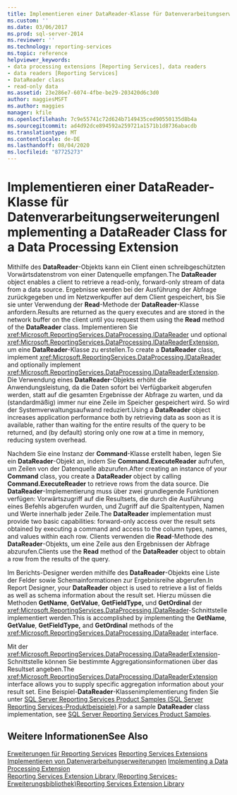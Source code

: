 ```yaml
---
title: Implementieren einer DataReader-Klasse für Datenverarbeitungserweiterungen | Microsoft-Dokumentation
ms.custom: ''
ms.date: 03/06/2017
ms.prod: sql-server-2014
ms.reviewer: ''
ms.technology: reporting-services
ms.topic: reference
helpviewer_keywords:
- data processing extensions [Reporting Services], data readers
- data readers [Reporting Services]
- DataReader class
- read-only data
ms.assetid: 23e286e7-6074-4fbe-be29-203420d6c3d0
author: maggiesMSFT
ms.author: maggies
manager: kfile
ms.openlocfilehash: 7c9e55741c72d624b7149435ced90550135d8b4a
ms.sourcegitcommit: ad4d92dce894592a259721a1571b1d8736abacdb
ms.translationtype: MT
ms.contentlocale: de-DE
ms.lasthandoff: 08/04/2020
ms.locfileid: "87725273"
---
```

# <a name="implementing-a-datareader-class-for-a-data-processing-extension"></a><span data-ttu-id="6c9dc-102">Implementieren einer DataReader-Klasse für Datenverarbeitungserweiterungen</span><span class="sxs-lookup"><span data-stu-id="6c9dc-102">Implementing a DataReader Class for a Data Processing Extension</span></span>
  <span data-ttu-id="6c9dc-103">Mithilfe des **DataReader**-Objekts kann ein Client einen schreibgeschützten Vorwärtsdatenstrom von einer Datenquelle empfangen.</span><span class="sxs-lookup"><span data-stu-id="6c9dc-103">The **DataReader** object enables a client to retrieve a read-only, forward-only stream of data from a data source.</span></span> <span data-ttu-id="6c9dc-104">Ergebnisse werden bei der Ausführung der Abfrage zurückgegeben und im Netzwerkpuffer auf dem Client gespeichert, bis Sie sie unter Verwendung der **Read**-Methode der **DataReader**-Klasse anfordern.</span><span class="sxs-lookup"><span data-stu-id="6c9dc-104">Results are returned as the query executes and are stored in the network buffer on the client until you request them using the **Read** method of the **DataReader** class.</span></span> <span data-ttu-id="6c9dc-105">Implementieren Sie <xref:Microsoft.ReportingServices.DataProcessing.IDataReader> und optional <xref:Microsoft.ReportingServices.DataProcessing.IDataReaderExtension>, um eine **DataReader**-Klasse zu erstellen.</span><span class="sxs-lookup"><span data-stu-id="6c9dc-105">To create a **DataReader** class, implement <xref:Microsoft.ReportingServices.DataProcessing.IDataReader> and optionally implement <xref:Microsoft.ReportingServices.DataProcessing.IDataReaderExtension>.</span></span> <span data-ttu-id="6c9dc-106">Die Verwendung eines **DataReader**-Objekts erhöht die Anwendungsleistung, da die Daten sofort bei Verfügbarkeit abgerufen werden, statt auf die gesamten Ergebnisse der Abfrage zu warten, und da (standardmäßig) immer nur eine Zeile im Speicher gespeichert wird. So wird der Systemverwaltungsaufwand reduziert.</span><span class="sxs-lookup"><span data-stu-id="6c9dc-106">Using a **DataReader** object increases application performance both by retrieving data as soon as it is available, rather than waiting for the entire results of the query to be returned, and (by default) storing only one row at a time in memory, reducing system overhead.</span></span>  
  
 <span data-ttu-id="6c9dc-107">Nachdem Sie eine Instanz der **Command**-Klasse erstellt haben, legen Sie ein **DataReader**-Objekt an, indem Sie **Command.ExecuteReader** aufrufen, um Zeilen von der Datenquelle abzurufen.</span><span class="sxs-lookup"><span data-stu-id="6c9dc-107">After creating an instance of your **Command** class, you create a **DataReader** object by calling **Command.ExecuteReader** to retrieve rows from the data source.</span></span> <span data-ttu-id="6c9dc-108">Die **DataReader**-Implementierung muss über zwei grundlegende Funktionen verfügen: Vorwärtszugriff auf die Resultsets, die durch die Ausführung eines Befehls abgerufen wurden, und Zugriff auf die Spaltentypen, Namen und Werte innerhalb jeder Zeile.</span><span class="sxs-lookup"><span data-stu-id="6c9dc-108">The **DataReader** implementation must provide two basic capabilities: forward-only access over the result sets obtained by executing a command and access to the column types, names, and values within each row.</span></span> <span data-ttu-id="6c9dc-109">Clients verwenden die **Read**-Methode des **DataReader**-Objekts, um eine Zeile aus den Ergebnissen der Abfrage abzurufen.</span><span class="sxs-lookup"><span data-stu-id="6c9dc-109">Clients use the **Read** method of the **DataReader** object to obtain a row from the results of the query.</span></span>  
  
 <span data-ttu-id="6c9dc-110">Im Berichts-Designer werden mithilfe des **DataReader**-Objekts eine Liste der Felder sowie Schemainformationen zur Ergebnisreihe abgerufen.</span><span class="sxs-lookup"><span data-stu-id="6c9dc-110">In Report Designer, your **DataReader** object is used to retrieve a list of fields as well as schema information about the result set.</span></span> <span data-ttu-id="6c9dc-111">Hierzu müssen die Methoden **GetName**, **GetValue**, **GetFieldType,** und **GetOrdinal** der <xref:Microsoft.ReportingServices.DataProcessing.IDataReader>-Schnittstelle implementiert werden.</span><span class="sxs-lookup"><span data-stu-id="6c9dc-111">This is accomplished by implementing the **GetName**, **GetValue**, **GetFieldType,** and **GetOrdinal** methods of the <xref:Microsoft.ReportingServices.DataProcessing.IDataReader> interface.</span></span>  
  
 <span data-ttu-id="6c9dc-112">Mit der <xref:Microsoft.ReportingServices.DataProcessing.IDataReaderExtension>-Schnittstelle können Sie bestimmte Aggregationsinformationen über das Resultset angeben.</span><span class="sxs-lookup"><span data-stu-id="6c9dc-112">The <xref:Microsoft.ReportingServices.DataProcessing.IDataReaderExtension> interface allows you to supply specific aggregation information about your result set.</span></span> <span data-ttu-id="6c9dc-113">Eine Beispiel-**DataReader**-Klassenimplementierung finden Sie unter [SQL Server Reporting Services Product Samples (SQL Server Reporting Services-Produktbeispiele)](https://go.microsoft.com/fwlink/?LinkId=177889).</span><span class="sxs-lookup"><span data-stu-id="6c9dc-113">For a sample **DataReader** class implementation, see [SQL Server Reporting Services Product Samples](https://go.microsoft.com/fwlink/?LinkId=177889).</span></span>  
  
## <a name="see-also"></a><span data-ttu-id="6c9dc-114">Weitere Informationen</span><span class="sxs-lookup"><span data-stu-id="6c9dc-114">See Also</span></span>  
 <span data-ttu-id="6c9dc-115">[Erweiterungen für Reporting Services](../reporting-services-extensions.md) </span><span class="sxs-lookup"><span data-stu-id="6c9dc-115">[Reporting Services Extensions](../reporting-services-extensions.md) </span></span>  
 <span data-ttu-id="6c9dc-116">[Implementieren von Datenverarbeitungserweiterungen](implementing-a-data-processing-extension.md) </span><span class="sxs-lookup"><span data-stu-id="6c9dc-116">[Implementing a Data Processing Extension](implementing-a-data-processing-extension.md) </span></span>  
 [<span data-ttu-id="6c9dc-117">Reporting Services Extension Library (Reporting Services-Erweiterungsbibliothek)</span><span class="sxs-lookup"><span data-stu-id="6c9dc-117">Reporting Services Extension Library</span></span>](../reporting-services-extension-library.md)  
  
  
